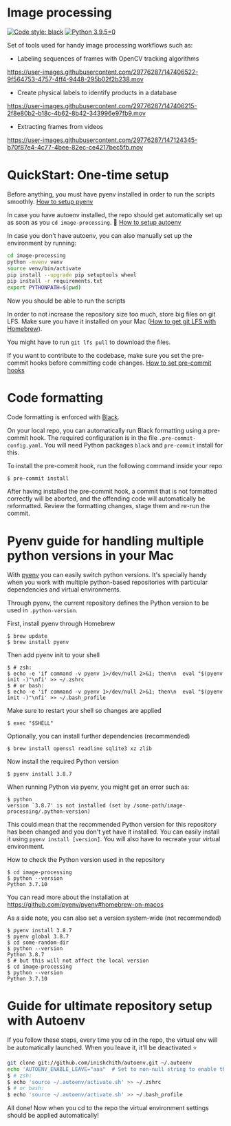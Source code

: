 # Image processing
[![Code style: black](https://img.shields.io/badge/code%20style-black-000000.svg)](https://github.com/psf/black)
[![Python 3.9.5=0](https://img.shields.io/badge/python-3.9.5-blue.svg)](https://www.python.org/downloads/release/python-395/)

Set of tools used for handy image processing workflows such as:

* Labeling sequences of frames with OpenCV tracking algorithms

https://user-images.githubusercontent.com/29776287/147406522-9f564753-4757-4ff4-9448-295b02f2b238.mov

* Create physical labels to identify products in a database

https://user-images.githubusercontent.com/29776287/147406215-2f8e80b2-b18c-4b62-8b42-343996e97fb9.mov

* Extracting frames from videos 

https://user-images.githubusercontent.com/29776287/147124345-b70f87e4-4c77-4bee-82ec-ce4217bec5fb.mov

# QuickStart: One-time setup

Before anything, you must have pyenv installed in order to run the scripts smoothly.
[How to setup pyenv](#pyenv-guide-for-handling-multiple-python-versions-in-your-mac)

In case you have autoenv installed, the repo should get automatically set up as soon as you `cd image-processing`. :crystal_ball:
[How to setup autoenv](#guide-for-ultimate-repository-setup-with-autoenv)

In case you don't have autoenv, you can also manually set up the environment by running:
```bash
cd image-processing
python -mvenv venv
source venv/bin/activate
pip install --upgrade pip setuptools wheel
pip install -r requirements.txt
export PYTHONPATH=$(pwd)
```
Now you should be able to run the scripts

In order to not increase the repository size too much, store big files on git LFS. Make sure you have it installed on your Mac
([How to get git LFS with Homebrew](https://formulae.brew.sh/formula/git-lfs)).

You might have to run `git lfs pull` to download the files.

If you want to contribute to the codebase, make sure you set the pre-commit hooks before committing code changes.
[How to set pre-commit hooks](#code-formatting)

# Code formatting
Code formatting is enforced with [Black](https://black.readthedocs.io/).
 
On your local repo, you can automatically run Black formatting using a pre-commit hook. 
The required configuration is in the file `.pre-commit-config.yaml`. 
You will need Python packages `black` and `pre-commit` install for this.

To install the pre-commit hook, run the following command inside your repo
```shell
$ pre-commit install
```

After having installed the pre-commit hook, a commit that is not formatted correctly will be aborted, 
and the offending code will automatically be reformatted. 
Review the formatting changes, stage them and re-run the commit.

# Pyenv guide for handling multiple python versions in your Mac

With [pyenv](https://formulae.brew.sh/formula/pyenv) you can easily switch python versions. It's specially handy when you work with multiple python-based repositories with particular dependencies and virtual environments.

Through pyenv, the current repository defines the Python version to be used in `.python-version`.

First, install pyenv through Homebrew
```shell
$ brew update
$ brew install pyenv
```

Then add pyenv init to your shell
```shell
$ # zsh:
$ echo -e 'if command -v pyenv 1>/dev/null 2>&1; then\n  eval "$(pyenv init -)"\nfi' >> ~/.zshrc
$ # or bash:
$ echo -e 'if command -v pyenv 1>/dev/null 2>&1; then\n  eval "$(pyenv init -)"\nfi' >> ~/.bash_profile
```

Make sure to restart your shell so changes are applied
```shell
$ exec "$SHELL"
```

Optionally, you can install further dependencies (recommended)
```shell
$ brew install openssl readline sqlite3 xz zlib
```

Now install the required Python version

```shell
$ pyenv install 3.8.7
```

When running Python via pyenv, you might get an error such as:
```shell
$ python
version `3.8.7' is not installed (set by /some-path/image-processing/.python-version)
```
This could mean that the recommended Python version for this repository has been changed and you don't yet have it installed. 
You can easily install it using ```pyenv install [version]```. You will also have to recreate your virtual environment.

How to check the Python version used in the repository
```shell
$ cd image-processing
$ python --version
Python 3.7.10
```

You can read more about the installation at https://github.com/pyenv/pyenv#homebrew-on-macos

As a side note, you can also set a version system-wide (not recommended)
```shell
$ pyenv install 3.8.7
$ pyenv global 3.8.7
$ cd some-random-dir
$ python --version
Python 3.8.7
$ # but this will not affect the local version
$ cd image-processing
$ python --version
Python 3.7.10
```

# Guide for ultimate repository setup with Autoenv

If you follow these steps, every time you cd in the repo, the virtual env
will be automatically launched. When you leave it, it'll be deactivated :star:
```bash
git clone git://github.com/inishchith/autoenv.git ~/.autoenv
echo 'AUTOENV_ENABLE_LEAVE="aaa"  # Set to non-null string to enable this' | cat - ~/.autoenv/activate.sh > temp && mv temp ~/.autoenv/activate.sh
$ # zsh:
$ echo 'source ~/.autoenv/activate.sh' >> ~/.zshrc
$ # or bash:
$ echo 'source ~/.autoenv/activate.sh' >> ~/.bash_profile

```

All done! Now when you cd to the repo the virtual environment settings should be applied
automatically!
